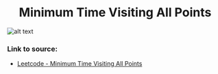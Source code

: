 <h1 align="center">Minimum Time Visiting All Points</h1>

![alt text](https://images2.imgbox.com/2a/14/0arn0rRK_o.png?raw=true)

### Link to source: 
- <a href="https://leetcode.com/problems/minimum-time-visiting-all-points/">Leetcode - Minimum Time Visiting All Points</a>

